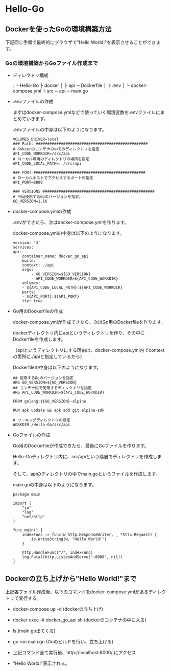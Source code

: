 # Hello-Go

## Dockerを使ったGoの環境構築方法

下記同じ手順で最終的にブラウザで"Hello World!"を表示させることができます。

### Goの環境構築からGoファイル作成まで

- ディレクトリ構成

    .
    └ Hello-Go
        ├ docker
        │   ├ api ─ Dockerfile
        │   ├ .env
        │   └ docker-compose.yml
        └ src ─ api ─ main.go

- .envファイルの作成

    まずはdocker-compose.ymlなどで使っていく環境変数を.envファイルにまとめていきます。

    .envファイルの中身は以下のようになります。

    ```
    VOLUMES_DRIVER=local
    ### Paths #################################################
    # dokcerのコンテナの中でのディレクトリを指定
    API_CODE_WORKDIR=/src/api
    # ローカル環境のディレクトリの場所を指定
    API_CODE_LOCAL_PATH=../src/api
    
    ### PORT #################################################
    # ローカルホストでアクセスするポートの指定
    API_PORT=8000
    
    ### VERSIONS #################################################
    # 今回使用するGoのバージョンを指定。
    GO_VERSION=1.16
    ```

- docker-compose.ymlの作成

    .envができたら、次はdocker-compose.ymlを作ります。

    docker-compose.ymlの中身は以下のようになります。

    ```
    version: '3'
    services:
    api:
        container_name: docker_go_api
        build:
        context: ./api
        args:
            - GO_VERSION=${GO_VERSION}
            - API_CODE_WORKDIR=${API_CODE_WORKDIR}
        volumes:
        - ${API_CODE_LOCAL_PATH}:${API_CODE_WORKDIR}
        ports:
        - ${API_PORT}:${API_PORT}
        tty: true
    ```

- Go用のDockerfileの作成

    docker-compose.ymlが作成できたら、次はGo用のDockerfileを作ります。

    dockerディレクトリ内にapiというディレクトリを作り、その中にDockerfileを作成します。

    （apiというディレクトリにする理由は、docker-compose.yml内でcontextの箇所に./apiと指定しているから）

    Dockerfileの中身は以下のようになります。
    
    ```
    ## 使用するGoのバージョンを指定
    ARG GO_VERSION=${GO_VERSION}
    ## コンテナ内で使用するディレクトリを指定
    ARG API_CODE_WORKDIR=${API_CODE_WORKDIR}

    FROM golang:${GO_VERSION}-alpine

    RUN apk update && apk add git alpine-sdk

    # ワーキングディレクトリの設定
    WORKDIR /Hello-Go/src/api
    ```

- Goファイルの作成

    Go用のDockerfileが作成できたら、最後にGoファイルを作ります。

    Hello-Goディレクトリ内に、src/apiという階層でディレクトリを作成します。

    そして、apiのディレクトリの中でmain.goというファイルを作成します。

    main.goの中身は以下のようになります。

    ```
    package main
    
    import (
        "io"
        "log"
        "net/http"
    )
    
    func main() {
        indexFunc := func(w http.ResponseWriter, _ *http.Request) {
            io.WriteString(w, "Hello World!")
        }
    
        http.HandleFunc("/", indexFunc)
        log.Fatal(http.ListenAndServe(":8000", nil))
    }
    ```


## Dockerの立ち上げから"Hello World!"まで

上記各ファイル作成後、以下のコマンドをdocker-compose.ymlがあるディレクトリで実行する。

- docker-compose up -d (dockerの立ち上げ)
- docker exec -it docker_go_api sh (dockerのコンテナの中に入る)
- ls (main.go出てくる)
- go run main.go (Goのビルドを行い、立ち上げる)

- 上記コマンド全て実行後、http://localhost:8000/ にアクセス
- "Hello World!"表示される。

